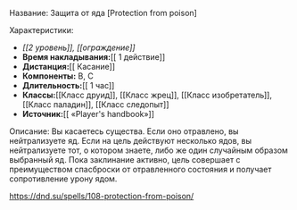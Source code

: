 Название: Защита от яда \[Protection from poison] 

Характеристики:
- *[[2 уровень]], [[ограждение]]*
- **Время накладывания:**[[ 1 действие]]
- **Дистанция:**[[ Касание]]
- **Компоненты:** В, С
- **Длительность:**[[ 1 час]]
- **Классы:**[[Класс  друид]], [[Класс жрец]], [[Класс изобретатель]], [[Класс паладин]], [[Класс следопыт]]
- **Источник:**[[ «Player's handbook»]]

Описание:
Вы касаетесь существа. Если оно отравлено, вы нейтрализуете яд. Если на цель действуют несколько ядов, вы нейтрализуете тот, о котором знаете, либо же один случайным образом выбранный яд.
Пока заклинание активно, цель совершает с преимуществом спасброски от отравленного состояния и получает сопротивление урону ядом.

https://dnd.su/spells/108-protection-from-poison/